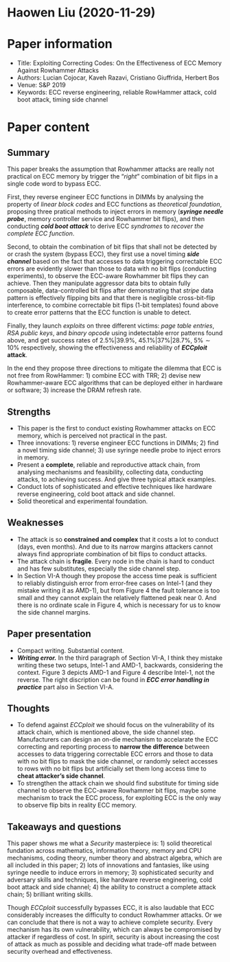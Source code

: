 # Haowen Liu (2020-11-29)

# Paper information

- Title: Exploiting Correcting Codes: On the Effectiveness of ECC Memory Against Rowhammer Attacks
- Authors: Lucian Cojocar, Kaveh Razavi, Cristiano Giuffrida, Herbert Bos
- Venue: S&P 2019
- Keywords: ECC reverse engineering, reliable RowHammer attack, cold boot attack, timing side channel

# Paper content

## Summary

This paper breaks the assumption that Rowhammer attacks are really not practical on ECC memory by trigger the “*right*” combination of bit flips in a single code word to bypass ECC. 

First, they reverse engineer ECC functions in DIMMs by analysing the property of *linear block codes* and ECC functions as *theoretical foundation*, proposing three pratical methods to inject errors in memory (***syringe needle probe***, memory controller service and Rowhammer bit flips), and then conducting ***cold boot attack*** to derive ECC *syndromes* to *recover the complete ECC function*.

Second, to obtain the combination of bit flips that shall not be detected by or crash the system (bypass ECC), they first use a novel timing ***side channel*** based on the fact that accesses to data triggering correctable ECC errors are evidently slower than those to data with no bit flips (conducting experiments), to observe the ECC-aware Rowhammer bit flips they can achieve. Then they manipulate aggressor data bits to obtain fully composable, data-controlled bit flips after demonstrating that *stripe* data pattern is effectively flipping bits and that there is negligible cross-bit-flip interference, to combine correctable bit flips (1-bit templates) found above to create error patterns that the ECC function is unable to detect.

Finally, they launch *exploits* on three different victims: *page table entries*, *RSA public keys*, and *binary opcode* using indetectable error patterns found above, and get success rates of $2.5\%|39.9\%$, $45.1\%|37\%|28.7\%$, $5\% \sim 10\%$ respectively, showing the effectiveness and reliability of ***ECCploit* attack**.

In the end they propose three directions to mitigate the dilemma that ECC is not free from RowHammer: 1) combine ECC with TRR; 2) devise new Rowhammer-aware ECC algorithms that can be deployed either in hardware or software; 3) increase the DRAM refresh rate.


## Strengths

- This paper is the first to conduct existing Rowhammer attacks on ECC memory, which is perceived not practical in the past.
- Three innovations: 1) reverse engineer ECC functions in DIMMs; 2) find a novel timing side channel; 3) use syringe needle probe to inject errors in memory.
- Present a **complete**, reliable and reproductive attack chain, from analysing mechanisms and feasibility, collecting data, conducting attacks, to achieving success. And give three typical attack examples.
- Conduct lots of sophisticated and effective techniques like hardware reverse engineering, cold boot attack and side channel.
- Solid theoretical and experimental foundation.

## Weaknesses

- The attack is so **constrained and complex** that it costs a lot to conduct (days, even months). And due to its narrow margins attackers cannot always find appropriate combination of bit flips to conduct attacks.
- The attack chain is **fragile**. Every node in the chain is hard to conduct and has few substitutes, especially the side channel step.
- In Section VI-A though they propose the access time peak is sufficient to reliably distinguish error from error-free cases on Intel-1 (and they mistake writing it as AMD-1), but from Figure 4 the fault tolerance is too small and they cannot explain the relatively flattened peak near $0$. And there is no ordinate scale in Figure 4, which is necessary for us to know the side channel margins.

## Paper presentation

- Compact writing. Substantial content.
- ***Writing error.*** In the third paragraph of Section VI-A, I think they mistake writing these two setups, Intel-1 and AMD-1, backwards, considering the context. Figure 3 depicts AMD-1 and Figure 4 describe Intel-1, not the reverse. The right discription can be found in ***ECC error handling in practice*** part also in Section VI-A.

## Thoughts
- To defend against *ECCploit* we should focus on the vulnerability of its attack chain, which is mentioned above, the side channel step. Manufacturers can design an on-die mechanism to accelarate the ECC correcting and reporting process to **narrow the difference** between accesses to data triggering correctable ECC errors and those to data with no bit flips to mask the side channel, or randomly select accesses to rows with no bit flips but artificially set them long access time to **cheat attacker’s side channel**.
- To strengthen the attack chain we should find substitute for timing side channel to observe the ECC-aware Rowhammer bit flips, maybe some mechanism to track the ECC process, for exploiting ECC is the only way to observe flip bits in reality ECC memory.

## Takeaways and questions

This paper shows me what a *Security* masterpiece is: 1) solid theoretical fundation across mathematics, information theory, memory and CPU mechanisms, coding theory, number theory and abstract algebra, which are all included in this paper; 2) lots of innovations and fantasies, like using syringe needle to induce errors in memory; 3) sophisticated security and adversary skills and techniques, like hardware reverse engineering, cold boot attack and side channel; 4) the ability to construct a complete attack chain; 5) brilliant writing skills.

Though *ECCploit* successfully bypasses ECC, it is also laudable that ECC considerably increases the difficulty to conduct Rowhammer attacks. Or we can conclude that there is not a way to achieve complete security. Every mechanism has its own vulnerability, which can always be compromised by attacker if regardless of cost. In spirit, security is about increasing the cost of attack as much as possible and deciding what trade-off made between security overhead and effectiveness.

